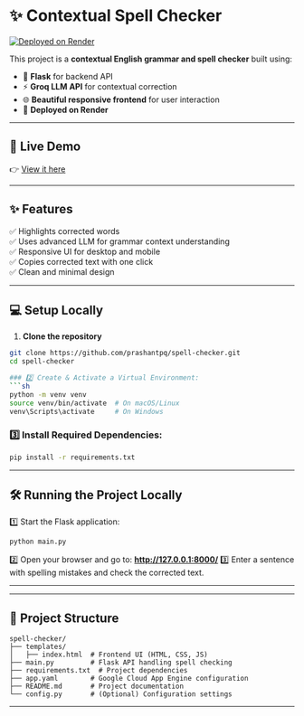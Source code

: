 # ✨ Contextual Spell Checker

[![Deployed on Render](https://img.shields.io/badge/Deployed-Render-blue)](https://spell-checker-2-ho7v.onrender.com)

This project is a **contextual English grammar and spell checker** built using:

- 🐍 **Flask** for backend API  
- ⚡ **Groq LLM API** for contextual correction  
- 🌐 **Beautiful responsive frontend** for user interaction  
- 🚀 **Deployed on Render**

---

## 🔗 **Live Demo**

👉 [View it here](https://spell-checker-2-ho7v.onrender.com)

---

## ✨ **Features**

✅ Highlights corrected words  
✅ Uses advanced LLM for grammar context understanding  
✅ Responsive UI for desktop and mobile  
✅ Copies corrected text with one click  
✅ Clean and minimal design

---

## 💻 **Setup Locally**

1. **Clone the repository**

```bash
git clone https://github.com/prashantpq/spell-checker.git
cd spell-checker

### 2️⃣ Create & Activate a Virtual Environment:
```sh
python -m venv venv
source venv/bin/activate  # On macOS/Linux
venv\Scripts\activate     # On Windows
```

### 3️⃣ Install Required Dependencies:
```sh
pip install -r requirements.txt
```

---

## 🛠 Running the Project Locally

1️⃣ Start the Flask application:
```sh
python main.py
```
2️⃣ Open your browser and go to:
   **http://127.0.0.1:8000/**
3️⃣ Enter a sentence with spelling mistakes and check the corrected text.

---

---

## 📂 Project Structure
```
spell-checker/
├── templates/
│   ├── index.html  # Frontend UI (HTML, CSS, JS)
├── main.py         # Flask API handling spell checking
├── requirements.txt  # Project dependencies
├── app.yaml        # Google Cloud App Engine configuration
├── README.md       # Project documentation
└── config.py       # (Optional) Configuration settings
```

---
